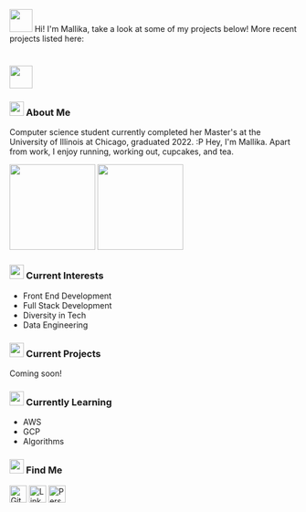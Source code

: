 <img src="https://cdn-icons-png.flaticon.com/512/1784/1784096.png" width="40" height="40"/> Hi! I'm Mallika, take a look at some of my projects below! More recent projects listed here:
<h1><img src="https://cdn.discordapp.com/emojis/552927506957729802.gif?size=128" width="40" height="40"/>  </h1>

<h3><img src="https://image.flaticon.com/icons/png/512/428/428001.png" width="25" height="25"/> About Me </h3>
<p> Computer science student currently completed her Master's at the University of Illinois at Chicago, graduated 2022. :P Hey, I'm Mallika. Apart from work, I enjoy running, working out, cupcakes, and tea. <p>

<img src="https://github-readme-stats.vercel.app/api?username=mallikampatil&show_icons=true&theme=algolia&count_private=true&hide=stars&" height="150"/>
  <img src="https://github-readme-stats.vercel.app/api/top-langs/?username=mallikampatil&layout=compact&theme=algolia" height="150"/>

<h3><img src="https://image.flaticon.com/icons/png/512/1825/1825157.png" width="25" height="25"/> Current Interests </h3>
<ul>  
  <li>Front End Development</li>
  <li>Full Stack Development</li>
  <li>Diversity in Tech</li>
  <li>Data Engineering</li>
 </ul>
  
<h3><img src="https://image.flaticon.com/icons/png/512/1053/1053367.png" width="25" height="25"/> Current Projects </h3>
Coming soon!
<h3><img src="https://image.flaticon.com/icons/png/512/167/167755.png" width="25" height="25"/> Currently Learning </h3>
<ul>  
  <li>AWS</li>
  <li>GCP</li>
  <li>Algorithms</li>
 </ul>
<h3><img src="https://image.flaticon.com/icons/png/512/1017/1017466.png" width="25" height="25"/> Find Me </h3>
<p>
  <a href="https://github.com/mallikampatil" target="_blank"><img alt="Github" src="https://upload.wikimedia.org/wikipedia/commons/thumb/9/91/Octicons-mark-github.svg/2048px-Octicons-mark-github.svg.png" width="30"/></a> 
    <a href="https://www.linkedin.com/in/mallikampatil" target="_blank"><img alt="LinkedIn" src="https://www.edigitalagency.com.au/wp-content/uploads/Linkedin-logo-icon-png.png" width="30"/></a> 
  <a href="https://mallikampatil.github.io/" target="_blank"><img alt="Personal Website" src="https://mallikampatil.github.io/assets/images/Mallika-Patil-logo.png" width="30"/></a> 

</p>
